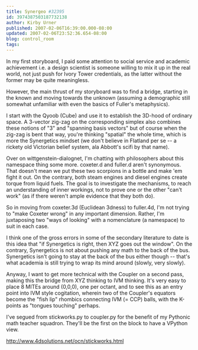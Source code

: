 ```yaml
---
title: Synergeo #32395
id: 3974387503187732138
author: Kirby Urner
published: 2007-02-06T16:39:00.000-08:00
updated: 2007-02-06T23:52:36.654-08:00
blog: control_room
tags: 
---
```


In my first storyboard, I paid some attention to social service and academic achievement i.e. a design scientist is someone willing to mix it up in the real world, not just push for Ivory Tower credentials, as the latter without the former may be quite meaningless.

However, the main thrust of my storyboard was to find a bridge, starting in the known and moving towards the unknown (assuming a demographic still somewhat unfamiliar with even the basics of Fuller's metaphysics).

I start with the Qyoob (Cube) and use it to establish the 3D-hood of ordinary space. A 3-vector zig-zag on the corresponding simplex also combines these notions of "3" and "spanning basis vectors" but of course when the zig-zag is bent that way, you're thinking "spatial" the whole time, which is more the Synergetics mindset (we don't believe in Flatland per se -- a rickety old Victorian belief system, ala Abbott's scifi by that name).

Over on wittgenstein-dialognet, I'm chatting with philosophers about this namespace thing some more. coxeter.d and fuller.d aren't synonymous. That doesn't mean we put these two scorpions in a bottle and make 'em fight it out. On the contrary, both steam engines and diesel engines create torque from liquid fuels. The goal is to investigate the mechanisms, to reach an understanding of inner workings, not to prove one or the other "can't work" (as if there weren't ample evidence that they both do).

So in moving from coxeter.3d (Euclidean 3dness) to fuller.4d, I'm not trying to "make Coxeter wrong" in any important dimension. Rather, I'm juxtaposing two "ways of looking" with a nomenclature (a namespace) to suit in each case.

I think one of the gross errors in some of the secondary literature to date is this idea that "if Synergetics is right, then XYZ goes out the window". On the contrary, Synergetics is not about pushing any math to the back of the bus. Synergetics isn't going to stay at the back of the bus either though -- that's what academia is still trying to wrap its mind around (slowly, very slowly).

Anyway, I want to get more technical with the Coupler on a second pass, making this the bridge from XYZ thinking to IVM thinking. It's very easy to place 8 MITEs around (0,0,0), one per octant, and to see this as an entry point into IVM style cogitation, wherein two of the Coupler's equators become the "fish lip" rhombics connecting IVM (= CCP) balls, with the K-points as "tongues touching" perhaps.

I've segued from stickworks.py to coupler.py for the benefit of my Pythonic math teacher squadron. They'll be the first on the block to have a VPython view.

http://www.4dsolutions.net/ocn/stickworks.html